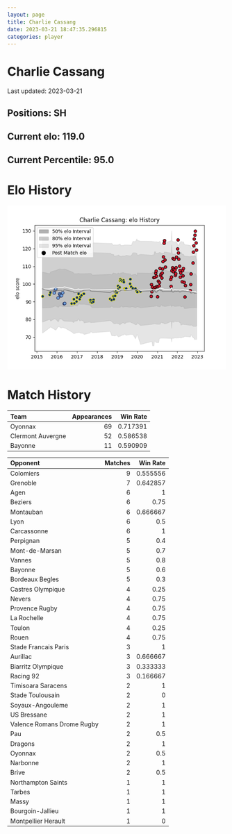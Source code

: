 ```yaml
---  
layout: page  
title: Charlie Cassang  
date: 2023-03-21 18:47:35.296815  
categories: player  
---
```

# Charlie Cassang


Last updated: 2023-03-21
## Positions: SH

## Current elo: 119.0

## Current Percentile: 95.0

# Elo History


![elo history](history_CharlieCassang.png)
# Match History


| Team              |   Appearances |   Win Rate |
|:------------------|--------------:|-----------:|
| Oyonnax           |            69 |   0.717391 |
| Clermont Auvergne |            52 |   0.586538 |
| Bayonne           |            11 |   0.590909 |

| Opponent                   |   Matches |   Win Rate |
|:---------------------------|----------:|-----------:|
| Colomiers                  |         9 |   0.555556 |
| Grenoble                   |         7 |   0.642857 |
| Agen                       |         6 |   1        |
| Beziers                    |         6 |   0.75     |
| Montauban                  |         6 |   0.666667 |
| Lyon                       |         6 |   0.5      |
| Carcassonne                |         6 |   1        |
| Perpignan                  |         5 |   0.4      |
| Mont-de-Marsan             |         5 |   0.7      |
| Vannes                     |         5 |   0.8      |
| Bayonne                    |         5 |   0.6      |
| Bordeaux Begles            |         5 |   0.3      |
| Castres Olympique          |         4 |   0.25     |
| Nevers                     |         4 |   0.75     |
| Provence Rugby             |         4 |   0.75     |
| La Rochelle                |         4 |   0.75     |
| Toulon                     |         4 |   0.25     |
| Rouen                      |         4 |   0.75     |
| Stade Francais Paris       |         3 |   1        |
| Aurillac                   |         3 |   0.666667 |
| Biarritz Olympique         |         3 |   0.333333 |
| Racing 92                  |         3 |   0.166667 |
| Timisoara Saracens         |         2 |   1        |
| Stade Toulousain           |         2 |   0        |
| Soyaux-Angouleme           |         2 |   1        |
| US Bressane                |         2 |   1        |
| Valence Romans Drome Rugby |         2 |   1        |
| Pau                        |         2 |   0.5      |
| Dragons                    |         2 |   1        |
| Oyonnax                    |         2 |   0.5      |
| Narbonne                   |         2 |   1        |
| Brive                      |         2 |   0.5      |
| Northampton Saints         |         1 |   1        |
| Tarbes                     |         1 |   1        |
| Massy                      |         1 |   1        |
| Bourgoin-Jallieu           |         1 |   1        |
| Montpellier Herault        |         1 |   0        |